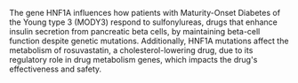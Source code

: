 The gene HNF1A influences how patients with Maturity-Onset Diabetes of the Young type 3 (MODY3) respond to sulfonylureas, drugs that enhance insulin secretion from pancreatic beta cells, by maintaining beta-cell function despite genetic mutations. Additionally, HNF1A mutations affect the metabolism of rosuvastatin, a cholesterol-lowering drug, due to its regulatory role in drug metabolism genes, which impacts the drug's effectiveness and safety.